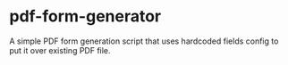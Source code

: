 # pdf-form-generator
A simple PDF form generation script that uses hardcoded fields config to put it over existing PDF file.
